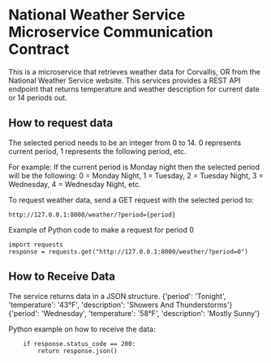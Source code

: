 # National Weather Service Microservice Communication Contract
This is a microservice that retrieves weather data for Corvallis, OR from the National Weather Service website. This services provides a REST API endpoint that returns temperature and weather description for current date or 14 periods out. 

## How to request data
The selected period needs to be an integer from 0 to 14. 0 represents current period, 1 represents the following period, etc. 

For example: 
If the current period is Monday night then the selected period will be the following: 0 = Monday Night, 1 = Tuesday, 2 = Tuesday Night, 3 = Wednesday, 4 = Wednesday Night, etc.

To request weather data, send a GET request with the selected period to: 
```
http://127.0.0.1:8000/weather/?period={period}
```

Example of Python code to make a request for period 0

```
import requests
response = requests.get("http://127.0.0.1:8000/weather/?period=0")
```

## How to Receive Data
The service returns data in a JSON structure. 
{'period': 'Tonight', 'temperature': '43°F', 'description': 'Showers And Thunderstorms'}
{'period': 'Wednesday', 'temperature': '58°F', 'description': 'Mostly Sunny'}

Python example on how to receive the data: 
```
    if response.status_code == 200:
        return response.json()
```
